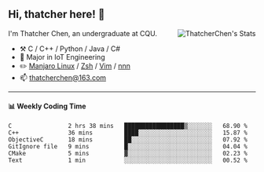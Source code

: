 ## Hi, thatcher here! :wave:

<img align="right" src="https://github-readme-stats.vercel.app/api?username=thatcherchen&title_color=333&text_color=777" alt="ThatcherChen's Stats" >

I'm Thatcher Chen, an undergraduate at CQU.

- :hammer_and_pick:  C / C++ / Python / Java / C# 
- :seedling:  Major in IoT Engineering
- :pencil2: [Manjaro Linux](https://github.com/manjaro) / [Zsh](https://github.com/zsh-users/zsh) / [Vim](https://github.com/vim/vim) / [nnn](https://github.com/jarun/nnn)
- :mailbox: thatcherchen@163.com

---

#### :bar_chart: Weekly Coding Time

<!--START_SECTION:waka-->

```text
C                2 hrs 38 mins   █████████████████▒░░░░░░░   68.90 %
C++              36 mins         ████░░░░░░░░░░░░░░░░░░░░░   15.87 %
ObjectiveC       18 mins         ██░░░░░░░░░░░░░░░░░░░░░░░   07.92 %
GitIgnore file   9 mins          █░░░░░░░░░░░░░░░░░░░░░░░░   04.04 %
CMake            5 mins          ▓░░░░░░░░░░░░░░░░░░░░░░░░   02.23 %
Text             1 min           ░░░░░░░░░░░░░░░░░░░░░░░░░   00.52 %
```

<!--END_SECTION:waka-->
